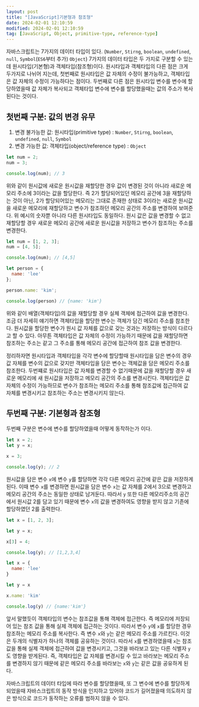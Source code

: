 ```yaml
---
layout: post
title: "[JavaScript]기본형과 참조형"
date: 2024-02-01 12:10:59
modified: 2024-02-01 12:10:59
tag: [JavaScript, Object, primitive-type, reference-type]
---
```


자바스크립트는 7가지의 데이터 타입이 있다. (`Number`, `Stirng`, `boolean`, `undefined`, `null`, `Symbol`(`ES6`부터 추가) `Object`)
7가지의 데이터 타입은 두 가지로 구분할 수 있는데 원시타입(기본형)과 객체타입(참조형)이다. 원시타입과 객체타입의 다른 점은 크게 두가지로 나뉘어 지는데,
첫번째로 원시타입은 값 자체의 수정이 불가능하고, 객체타입은 값 자체의 수정이 가능하다는 점이다. 두번째로 다른 점은 원시타입 변수를 변수에 할당하였을때 값 자체가 복사되고 객체타입 변수에 변수를 할당했을때는 값의 주소가 복사된다는 것이다.

## 첫번째 구분: 값의 변경 유무

1. 변경 불가능한 값: 원시타입(primitive type) : `Number`, `Stirng`, `boolean`, `undefined`, `null`, `Symbol` <br>
2. 변경 가능한 값: 객체타입(object/reference type) : `Object`

```javascript
let num = 2;
num = 3;

console.log(num); // 3
```

위와 같이 원시값에 새로운 원시값을 재할당한 경우 값이 변경된 것이 아니라 새로운 메모리 주소에 3이라는 값을 할당한다. 즉 2가 할당되어있던 메모리 공간에 3을 재할당하는 것이 아닌, 2가 할당되어있는 메모리는 그대로 존재한 상태로 3이라는 새로운 원시값을 새로운 메모리에 재할당하고 변수가 참조하던 메모리 공간의 주소를 변경하여 보여준다.
위 예시의 숫자뿐 아니라 다른 원시타입도 동일하다. 원시 값은 값을 변경할 수 없고 재할당할 경우 새로운 메모리 공간에 새로운 원시값을 저장하고 변수가 참조하는 주소를 변경한다.

```javascript
let num = [1, 2, 3];
num = [4, 5];

console.log(num); // [4,5]
```

```javascript
let person = {
  name: 'lee'
};

person.name: 'kim';

console.log(person) // {name: 'kim'}
```

위와 같이 배열(객체타입)의 값을 재할당할 경우 실체 객체에 접근하여 값을 변경한다. 조금 더 자세히 얘기하면 객체타입을 할당한 변수는 객체가 담긴 메모리 주소를 참조한다. 원시값을 할당한 변수가 원시 값 자체를 값으로 갖는 것과는 저장하는 방식이 다르다고 할 수 있다. 아무튼 객체타입은 값 자체의 수정이 가능하기 때문에 값을 재할당하면 참조하는 주소는 같고 그 주소를 통해 메모리 공간에 접근하여 참조 값을 변경한다.

정리하자면 원시타입과 객체타입을 각각 변수에 할당할때 원시타입을 담은 변수의 경우 값 자체를 변수의 값으로 갖지만 객체타입을 담은 변수는 객체값을 담은 메모리 주소를 참조한다.
두번쨰로 원시타입은 값 자체를 변경할 수 없기때문에 값을 재할당할 경우 새로운 메모리에 새 원시값을 저장하고 메모리 공간의 주소를 변경시킨다. 객체타입은 값 자체의 수정이 가능하므로 변수가 참조하는 메모리 주소를 통해 참조값에 접근하여 값 자체를 변경시키고 참조하는 주소는 변경시키지 않는다.

## 두번째 구분: 기본형과 참조형

두번째 구분은 변수에 변수를 할당하였을때 어떻게 동작하는가 이다.

```javascript
let x = 2;
let y = x;

x = 3;

console.log(y); // 2
```

원시값을 담은 변수 `x`에 변수 `y`를 할당하면 각각 다른 메모리 공간에 같은 값을 저장하게 된다. 이때 변수 `x`를 변경하면 원시값을 담은 변수 `x`는 값 자체를 2에서 3으로 변경하고 메모리 공간의 주소는 동일한 상태로 남겨둔다. 따라서 `y` 또한 다른 메모리주소의 공간에서 원시값 2를 담고 있기 때문에 변수 `x`의 값을 변경하여도 영향을 받지 않고 기존에 할당하였던 2를 출력한다.

```javascript
let x = [1, 2, 3];

let y = x;

x[3] = 4;

console.log(y); // [1,2,3,4]
```

```javascript
let x = {
  name: 'lee'
}

let y = x

x.name: 'kim'

console.log(y) // {name:'kim'}
```

앞서 말했듯이 객체타입의 변수는 참조값을 통해 객체에 접근한다. 즉 메모리에 저장되어 있는 참조 값을 통해 실제 객체에 접근하는 것이다. 따라서 변수 `y`에 `x`를 할당한 경우 참조하는 메모리 주소를 복사한다. 즉 변수 `x`와 `y`는 같은 메모리 주소를 가르킨다. 이것은 두개의 식별자가 하나의 객체를 공유하는 것이다. 따라서 `x`를 변경하였을때 `x`는 참조값을 통해 실제 객체에 접근하여 값을 변경시키고, 그것을 바라보고 있는 다른 식별자 `y`도 영향을 받게된다. 즉, 객체타입은 값 자체를 변경시킬 수 있고 바라보는 메모리 주소를 변경하지 않기 때문에 같은 메모리 주소를 바라보는 `x`와 `y`는 같은 값을 공유하게 된다.

자바스크립트의 데이터 타입에 따라 변수를 할당했을때, 또 그 변수에 변수를 할당하게 되었을때 자바스크립트의 동작 방식을 인지하고 있어야 코드가 길어졌을때 의도하지 않은 방식으로 코드가 동작하는 오류를 범하지 않을 수 있다.
